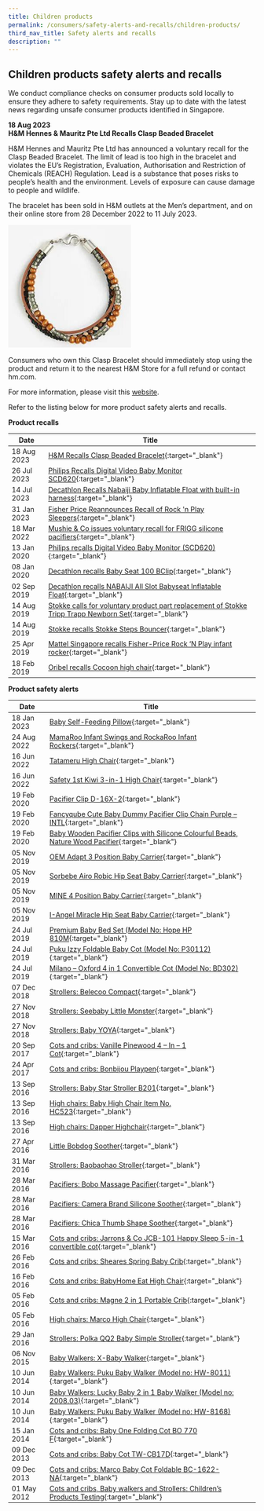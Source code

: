 ```yaml
---
title: Children products
permalink: /consumers/safety-alerts-and-recalls/children-products/
third_nav_title: Safety alerts and recalls
description: ""
---
```

## Children products safety alerts and recalls
We conduct compliance checks on consumer products sold locally to ensure they adhere to safety requirements. Stay up to date with the latest news regarding unsafe consumer products identified in Singapore.

**18 Aug 2023**<br>
**H&amp;M Hennes &amp; Mauritz Pte Ltd Recalls Clasp Beaded Bracelet**<br>

H&amp;M Hennes and Mauritz Pte Ltd has announced a voluntary recall for the Clasp Beaded Bracelet. The limit of lead is too high in the bracelet and violates the EU’s Registration, Evaluation, Authorisation and Restriction of Chemicals (REACH) Regulation. Lead is a substance that poses risks to people’s health and the environment. Levels of exposure can cause damage to people and wildlife.

The bracelet has been sold in H&amp;M outlets at the Men’s department, and on their online store from 28 December 2022 to 11 July 2023.

<img src="/images/product-safety-alerts-and-recalls/children-products/hnm-clasp-bracelet.png" style="width:250px;height:250px;"><br>

Consumers who own this Clasp Bracelet should immediately stop using the product and return it to the nearest H&amp;M Store for a full refund or contact hm.com.

For more information, please visit this [website](https://www2.hm.com/en_sg/customer-service/product-and-quality/recalled-items.html).


Refer to the listing below for more product safety alerts and recalls.

**Product recalls** 

|Date|Title|
|---|---|
|18 Aug 2023|[H&amp;M Recalls Clasp Beaded Bracelet](/files/product-safety-alerts-and-recalls/children-products/children-products-recall-2023-08-18-hnm-clasp-bracelet.pdf){:target="_blank"}|
|26 Jul 2023|[Philips Recalls Digital Video Baby Monitor SCD620](/files/product-safety-alerts-and-recalls/children-products/children-products-alert-2023-07-26-philips-avent-digital-baby-monitor-scd620.pdf){:target="_blank"}|
|14 Jul 2023|[Decathlon Recalls Nabaiji Baby Inflatable Float with built-in harness](/files/product-safety-alerts-and-recalls/children-products/children-products-alert-2023-07-14-nabaiji-baby-float.pdf){:target="_blank"}|
|31 Jan 2023|[Fisher Price Reannounces Recall of Rock 'n Play Sleepers](/files/product-safety-alerts-and-recalls/children-products/children-products-recall-2023-01-31-fisher-price-rock-n-play-sleeper-infant-rocker.pdf){:target="_blank"}|
|18 Mar 2022|[Mushie &amp; Co issues voluntary recall for FRIGG silicone pacifiers](/files/product-safety-alerts-and-recalls/children-products/frigg-classic-and-daisy-silicone-pacifiers-recall-18-Mar-2022.pdf){:target="_blank"}|
|13 Jan 2020|[Philips recalls Digital Video Baby Monitor (SCD620)](/files/product-safety-alerts-and-recalls/children-products/children-products-recall-2020-01-13-philips-recalls-digital-video-baby-monitor.pdf){:target="_blank"}|
|08 Jan 2020|[Decathlon recalls Baby Seat 100 BClip](/files/product-safety-alerts-and-recalls/children-products/children-products-recall-2020-01-08-decathlon-recalls-baby-seat-100-bclip.pdf){:target="_blank"}|
|02 Sep 2019|[Decathlon recalls NABAIJI All Slot Babyseat Inflatable Float](/files/product-safety-alerts-and-recalls/children-products/children-products-recall-2019-09-02-decathlon-recalls-nabaiji-all-slot-babyseat-inflatable-float.pdf){:target="_blank"}|
|14 Aug 2019|[Stokke calls for voluntary product part replacement of Stokke Tripp Trapp Newborn Set](/files/product-safety-alerts-and-recalls/children-products/children-products-recall-2019-08-14-stokke-calls-for-voluntary-product-part-replacement-of-stokke-tripp-trapp-newborn-set.pdf){:target="_blank"}|
|14 Aug 2019|[Stokke recalls Stokke Steps Bouncer](/files/product-safety-alerts-and-recalls/children-products/children-products-recall-2019-08-14-stokke-recalls-stokke-steps-bouncer.pdf){:target="_blank"}|
|25 Apr 2019|[Mattel Singapore recalls Fisher-Price Rock ‘N Play infant rocker](/files/product-safety-alerts-and-recalls/children-apparel/children-apparel-recall-2019-04-25-mattel-singapore-recalls-fisher-price-rock-n-play-infant-rocker.pdf){:target="_blank"} 
|18 Feb 2019|[Oribel recalls Cocoon high chair](/files/product-safety-alerts-and-recalls/children-products/children-products-recall-2019-02-18-oribel-recalls-cocoon-high-chair.pdf){:target="_blank"}|

**Product safety alerts**

|Date|Title|
|---|---|
|18 Jan 2023|[Baby Self-Feeding Pillow](/files/product-safety-alerts-and-recalls/children-products/children-products-alert-2023-01-18-baby-self-feeding-pillow.pdf){:target="_blank"}|
|24 Aug 2022|[MamaRoo Infant Swings and RockaRoo Infant Rockers](/files/product-safety-alerts-and-recalls/children-products/children-products-alert-2022-08-24-MamaRoo-RockaRoo.pdf){:target="_blank"}|
|16 Jun 2022|[Tatameru High Chair](/files/product-safety-alerts-and-recalls/children-products/children-products-alert-2022-06-17-Tatameru-high-chair.pdf){:target="_blank"}|
|16 Jun 2022|[Safety 1st Kiwi 3-in-1 High Chair](/files/product-safety-alerts-and-recalls/children-products/children-products-alert-2022-06-17-Safety-1st-Kiwi-3-in-1-high-chair.pdf){:target="_blank"}|
|19 Feb 2020|[Pacifier Clip D-16X-2](/files/product-safety-alerts-and-recalls/children-products/children-products-alert-2020-02-19-pacifier-clip-d-16x-2.pdf){:target="_blank"}|
|19 Feb 2020|[Fancyqube Cute Baby Dummy Pacifier Clip Chain Purple – INTL](/files/product-safety-alerts-and-recalls/children-products/children-products-alert-2020-02-19-fancyqube-cute-baby-dummy-pacifier-clip-chain-purple-intl.pdf){:target="_blank"}|
|19 Feb 2020|[Baby Wooden Pacifier Clips with Silicone Colourful Beads, Nature Wood Pacifier](/files/product-safety-alerts-and-recalls/children-products/children-products-alert-2020-02-19-baby-wooden-pacifier-clips-with-silicone-colourful-beads-nature-wood-pacifier.pdf){:target="_blank"}|
|05 Nov 2019|[OEM Adapt 3 Position Baby Carrier](/files/product-safety-alerts-and-recalls/children-products/children-products-alert-2019-11-05-oem-adapt-3-position-baby-carrier.pdf){:target="_blank"}|
|05 Nov 2019|[Sorbebe Airo Robic Hip Seat Baby Carrier](/files/product-safety-alerts-and-recalls/children-products/children-products-alert-2019-11-05-sorbebe-airo-robic-hip-seat-baby-carrier.pdf){:target="_blank"}|
|05 Nov 2019|[MINE 4 Position Baby Carrier](/files/product-safety-alerts-and-recalls/children-products/children-products-alert-2019-11-05-mine-4-position-baby-carrier.pdf){:target="_blank"}|
|05 Nov 2019|[I-Angel Miracle Hip Seat Baby Carrier](/files/product-safety-alerts-and-recalls/children-products/children-products-alert-2019-11-05-i-angel-miracle-hip-seat-baby-carrier.pdf){:target="_blank"}|
|24 Jul 2019|[Premium Baby Bed Set (Model No: Hope HP 810M](/files/product-safety-alerts-and-recalls/children-products/children-products-alert-2019-07-24-premium-baby-bed-set-model-no-hope-hp-810m.pdf){:target="_blank"}|
|24 Jul 2019|[Puku Izzy Foldable Baby Cot (Model No: P30112)](/files/product-safety-alerts-and-recalls/children-products/children-products-alert-2019-07-24-puku-izzy-foldable-baby-cot-model-no-p30112.pdf){:target="_blank"}|
|24 Jul 2019|[Milano – Oxford 4 in 1 Convertible Cot (Model No: BD302)](/files/product-safety-alerts-and-recalls/children-products/children-products-alert-2019-07-24-milano-oxford-4-in-1-convertible-cot-model-no-bd302.pdf){:target="_blank"}|
|07 Dec 2018|[Strollers: Belecoo Compact](/files/product-safety-alerts-and-recalls/children-products/children-products-alert-2018-12-07-belecoo-compact.pdf){:target="_blank"}|
|27 Nov 2018|[Strollers: Seebaby Little Monster](/files/product-safety-alerts-and-recalls/children-products/children-products-alert-2018-11-27-seebaby-little-monster.pdf){:target="_blank"}|
|27 Nov 2018|[Strollers: Baby YOYA](/files/product-safety-alerts-and-recalls/children-products/children-products-alert-2018-11-27-baby-yoga-baby-cabin-travel.pdf){:target="_blank"}|
|20 Sep 2017|[Cots and cribs: Vanille Pinewood 4 – In – 1 Cot](/files/product-safety-alerts-and-recalls/children-products/children-products-alert-2017-09-20-vanille-pinewood-4-in-1-cot.pdf){:target="_blank"}|
|24 Apr 2017|[Cots and cribs: Bonbijou Playpen](/files/product-safety-alerts-and-recalls/children-products/children-products-alert-2017-04-24-bonbijou-playpen.pdf){:target="_blank"}|
|13 Sep 2016|[Strollers: Baby Star Stroller B201](/files/product-safety-alerts-and-recalls/children-products/children-products-alert-2016-09-13-baby-star-stroller-b201.pdf){:target="_blank"}|
|13 Sep 2016|[High chairs: Baby High Chair Item No. HC523](/files/product-safety-alerts-and-recalls/children-products/children-products-alert-2016-09-13-baby-high-chair-item-no-hc523.pdf){:target="_blank"}|
|13 Sep 2016|[High chairs: Dapper Highchair](/files/product-safety-alerts-and-recalls/children-products/children-products-alert-2016-09-13-dapper-highchair.pdf){:target="_blank"}|
|27 Apr 2016|[Little Bobdog Soother](/files/product-safety-alerts-and-recalls/children-products/children-products-alert-2016-04-27-little-bobdog-soother.pdf){:target="_blank"}|
|31 Mar 2016|[Strollers: Baobaohao Stroller](/files/product-safety-alerts-and-recalls/children-products/children-products-alert-2016-03-31-baobaohao-stroller.pdf){:target="_blank"}|
|28 Mar 2016|[Pacifiers: Bobo Massage Pacifier](/files/product-safety-alerts-and-recalls/children-products/children-products-alert-2016-03-28-bobo-massage-pacifier.pdf){:target="_blank"}|
|28 Mar 2016|[Pacifiers: Camera Brand Silicone Soother](/files/product-safety-alerts-and-recalls/children-products/children-products-alert-2016-03-28-camera-brand-silicone-soother.pdf){:target="_blank"}|
|28 Mar 2016|[Pacifiers: Chica Thumb Shape Soother](/files/product-safety-alerts-and-recalls/children-products/children-products-alert-2016-03-28-chica-thumb-shape-soother.pdf){:target="_blank"}|
|15 Mar 2016|[Cots and cribs: Jarrons &amp; Co JCB-101 Happy Sleep 5-in-1 convertible cot](/files/product-safety-alerts-and-recalls/children-products/children-products-alert-2016-03-15-jarrons-co-jcb101-happy-sleep-5-in-1-convertible-cot-testing.pdf){:target="_blank"}|
|26 Feb 2016|[Cots and cribs: Sheares Spring Baby Crib](/files/product-safety-alerts-and-recalls/children-products/children-products-alert-2016-02-26-sheares-spring-baby-crib.pdf){:target="_blank"}|
|16 Feb 2016|[Cots and cribs: BabyHome Eat High Chair](/files/product-safety-alerts-and-recalls/children-products/children-products-alert-2016-02-16-babyhome-eat-high-chair.pdf){:target="_blank"}|
|05 Feb 2016|[Cots and cribs: Magne 2 in 1 Portable Crib](/files/product-safety-alerts-and-recalls/children-products/children-products-alert-2016-02-05-magne-2-in-1-portable-crib.pdf){:target="_blank"}|
|05 Feb 2016|[High chairs: Marco High Chair](/files/product-safety-alerts-and-recalls/children-products/children-products-alert-2016-02-05-marco-high-chair.pdf){:target="_blank"}|
|29 Jan 2016|[Strollers: Polka QQ2 Baby Simple Stroller](/files/product-safety-alerts-and-recalls/children-products/children-products-alert-2016-01-29-polka-qq2-baby-simple-stroller.pdf){:target="_blank"}|
|06 Nov 2015|[Baby Walkers: X-Baby Walker](/files/product-safety-alerts-and-recalls/children-products/children-products-alert-2015-11-06-x-baby-walker.pdf){:target="_blank"}|
|10 Jun 2014|[Baby Walkers: Puku Baby Walker (Model no: HW-8011)](/files/product-safety-alerts-and-recalls/children-products/children-products-alert-2014-06-10-puku-baby-walker-model-no-hw-8011.pdf){:target="_blank"}|
|10 Jun 2014|[Baby Walkers: Lucky Baby 2 in 1 Baby Walker (Model no: 2008.03)](/files/product-safety-alerts-and-recalls/children-products/children-products-alert-2014-06-10-lucky-baby-2-in-1-baby-walker-model-no-2008-03.pdf){:target="_blank"}|
|10 Jun 2014|[Baby Walkers: Puku Baby Walker (Model no: HW-8168)](/files/product-safety-alerts-and-recalls/children-products/children-products-alert-2014-06-10-puku-baby-walker-model-no-hw-8168.pdf){:target="_blank"}|
|15 Jan 2014|[Cots and cribs: Baby One Folding Cot BO 770 F](/files/product-safety-alerts-and-recalls/children-products/children-products-alert-2014-01-15-baby-one-folding-cot-bo-770-f.pdf){:target="_blank"}|
|09 Dec 2013|[Cots and cribs: Baby Cot TW-CB17D](/files/product-safety-alerts-and-recalls/children-products/children-products-alert-2013-12-09-baby-cot-tw-cb17d.pdf){:target="_blank"}|
|09 Dec 2013|[Cots and cribs: Marco Baby Cot Foldable BC-1622-NA](/files/product-safety-alerts-and-recalls/children-products/children-products-alert-2013-12-09-marco-baby-cot-foldable-bc-1622-na.pdf){:target="_blank"}|
|01 May 2012|[Cots and cribs, Baby walkers and Strollers: Children’s Products Testing](/files/product-safety-alerts-and-recalls/children-products/children-products-alert-2012-05-01-children-cots.pdf){:target="_blank"}|